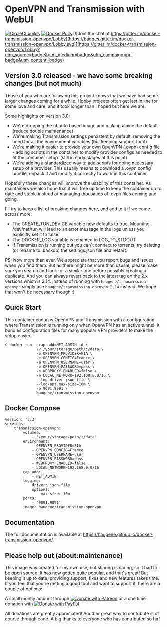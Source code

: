 # OpenVPN and Transmission with WebUI

[![CircleCI builds](https://img.shields.io/circleci/build/github/haugene/docker-transmission-openvpn)](https://circleci.com/gh/haugene/docker-transmission-openvpn)
[![Docker Pulls](https://img.shields.io/docker/pulls/haugene/transmission-openvpn.svg)](https://hub.docker.com/r/haugene/transmission-openvpn/)
[![Join the chat at https://gitter.im/docker-transmission-openvpn/Lobby](https://badges.gitter.im/docker-transmission-openvpn/Lobby.svg)](https://gitter.im/docker-transmission-openvpn/Lobby?utm_source=badge&utm_medium=badge&utm_campaign=pr-badge&utm_content=badge)

## Version 3.0 released - we have some breaking changes (but not much)

Those of you who are following this project knows that we have had some larger changes coming for a while.
Hobby projects often get last in line for some love and care, and it took longer than I hoped but here we are.

Some highlights on version 3.0:
* We're dropping the ubuntu based image and making alpine the default (reduce double maintenance)
* We're making Transmission settings persistent by default, removing the need for all the environment variables (but keeping support for it)
* We're making it easier to provide your own OpenVPN (.ovpn) config file - adding scripts in the container to modify provider configs as needed to fit the container setup. (still in early stages at this point)
* We're adding a standardized way to add scripts for doing necessary setup of a provider. This usually means to download a .ovpn config bundle, unpack it and modify it correctly to work in this container.

Hopefully these changes will improve the usability of this container. As maintainers we also hope that it will free up time to keep the container up to date and stable instead of managing thousands of .ovpn files coming and going.

I'll try to keep a list of breaking changes here, and add to it if we come across more:
* The CREATE_TUN_DEVICE variable now defaults to true. Mounting /dev/net/tun will lead to an error message in the logs unless you explicitly set it to false.
* The DOCKER_LOG variable is renamed to LOG_TO_STDOUT
* If Transmission is running but you can't connect to torrents, try deleting (or rename to .backup) the settings.json file and restart.

PS: Now more than ever. We appreciate that you report bugs and issues when you find them. But as there might be more than ususal, please make sure you search and look for a similar one before possibly creating a duplicate.
And you can always revert back to the latest tag on the 2.x versions which is 2.14. Instead of running with `haugene/transmission-openvpn` simply use `haugene/transmission-openvpn:2.14` instead. We hope that won't be necessary though :)

## Quick Start

This container contains OpenVPN and Transmission with a configuration
where Transmission is running only when OpenVPN has an active tunnel.
It bundles configuration files for many popular VPN providers to make the setup easier.

```
$ docker run --cap-add=NET_ADMIN -d \
              -v /your/storage/path/:/data \
              -e OPENVPN_PROVIDER=PIA \
              -e OPENVPN_CONFIG=France \
              -e OPENVPN_USERNAME=user \
              -e OPENVPN_PASSWORD=pass \
              -e WEBPROXY_ENABLED=false \
              -e LOCAL_NETWORK=192.168.0.0/16 \
              --log-driver json-file \
              --log-opt max-size=10m \
              -p 9091:9091 \
              haugene/transmission-openvpn
```

## Docker Compose
```
version: '3.3'
services:
    transmission-openvpn:
        volumes:
            - '/your/storage/path/:/data'
        environment:
            - OPENVPN_PROVIDER=PIA
            - OPENVPN_CONFIG=France
            - OPENVPN_USERNAME=user
            - OPENVPN_PASSWORD=pass
            - WEBPROXY_ENABLED=false
            - LOCAL_NETWORK=192.168.0.0/16
        cap_add:
            - NET_ADMIN
        logging:
            driver: json-file
            options:
                max-size: 10m
        ports:
            - '9091:9091'
        image: haugene/transmission-openvpn
```

## Documentation
The full documentation is available at https://haugene.github.io/docker-transmission-openvpn/.

## Please help out (about:maintenance)
This image was created for my own use, but sharing is caring, so it had to be open source.
It has now gotten quite popular, and that's great! But keeping it up to date, providing support, fixes
and new features takes time. If you feel that you're getting a good tool and want to support it, there are a couple of options:

A small montly amount through [![Donate with Patreon](images/patreon.png)](https://www.patreon.com/haugene) or
a one time donation with [![Donate with PayPal](https://img.shields.io/badge/Donate-PayPal-green.svg)](https://www.paypal.com/cgi-bin/webscr?cmd=_s-xclick&hosted_button_id=73XHRSK65KQYC)

All donations are greatly appreciated! Another great way to contribute is of course through code.
A big thanks to everyone who has contributed so far!
